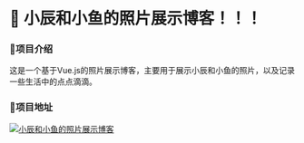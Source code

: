 # 💖 小辰和小鱼的照片展示博客！！！ 

### 👋项目介绍
这是一个基于Vue.js的照片展示博客，主要用于展示小辰和小鱼的照片，以及记录一些生活中的点点滴滴。

### 🎥项目地址
[![小辰和小鱼的照片展示博客](https://img.shields.io/badge/Address-💕-pink.svg)](https://github.com/Ablecisi/LoveBlog)

